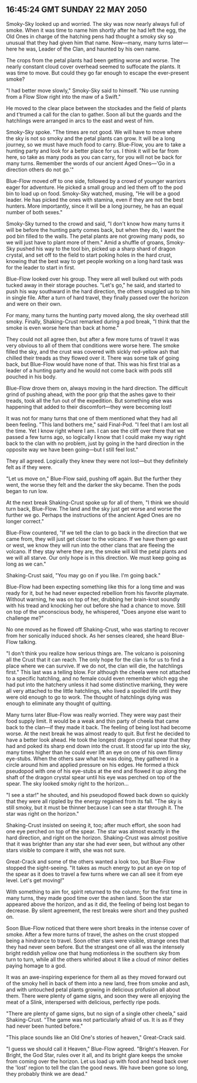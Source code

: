 ## 16:45:24 GMT SUNDAY 22 MAY 2050
Smoky-Sky looked up and worried. The sky was now nearly always full of smoke. When it was time to name him shortly after he had left the egg, the Old Ones in charge of the hatching pens had thought a smoky sky so unusual that they had given him that name. Now&mdash;many, many turns later&mdash;here he was, Leader of the Clan, and haunted by his own name.

The crops from the petal plants had been getting worse and worse. The nearly constant cloud cover overhead seemed to suffocate the plants. It was time to move. But could they go far enough to escape the ever-present smoke?

"I had better move slowly," Smoky-Sky said to himself. "No use running from a Flow Slow right into the maw of a Swift."

He moved to the clear place between the stockades and the field of plants and t'trumed a call for the clan to gather. Soon all but the guards and the hatchlings were arranged in arcs to the east and west of him.

Smoky-Sky spoke. "The times are not good. We will have to move where the sky is not so smoky and the petal plants can grow. It will be a long journey, so we must have much food to carry. Blue-Flow, you are to take a hunting party and look for a better place for us. I think it will be far from here, so take as many pods as you can carry, for you will not be back for many turns. Remember the words of our ancient Aged Ones&mdash;'Go in a direction others do not go.'"

Blue-Flow moved off to one side, followed by a crowd of younger warriors eager for adventure. He picked a small group and led them off to the pod bin to load up on food. Smoky-Sky watched, musing, "He will be a good leader. He has picked the ones with stamina, even if they are not the best hunters. More importantly, since it will be a long journey, he has an equal number of both sexes."

Smoky-Sky turned to the crowd and said, "I don't know how many turns it will be before the hunting party comes back, but when they do, I want the pod bin filled to the walls. The petal plants are not growing many pods, so we will just have to plant more of them." Amid a shuffle of groans, Smoky-Sky pushed his way to the tool bin, picked up a sharp shard of dragon crystal, and set off to the field to start poking holes in the hard crust, knowing that the best way to get people working on a long hard task was for the leader to start in first.

Blue-Flow looked over his group. They were all well bulked out with pods tucked away in their storage pouches. "Let's go," he said, and started to push his way southward in the hard direction, the others snuggled up to him in single file. After a turn of hard travel, they finally passed over the horizon and were on their own.

For many, many turns the hunting party moved along, the sky overhead still smoky. Finally, Shaking-Crust remarked during a pod break, "I think that the smoke is even worse here than back at home."

They could not all agree then, but after a few more turns of travel it was very obvious to all of them that conditions were worse here. The smoke filled the sky, and the crust was covered with sickly red-yellow ash that chilled their treads as they flowed over it. There was some talk of going back, but Blue-Flow would have none of that. This was his first trial as a leader of a hunting party and he would not come back with pods still pouched in his body.

Blue-Flow drove them on, always moving in the hard direction. The difficult grind of pushing ahead, with the poor grip that the ashes gave to their treads, took all the fun out of the expedition. But something else was happening that added to their discomfort&mdash;they were becoming lost!

It was not for many turns that one of them mentioned what they had all been feeling. "This land bothers me," said Final-Pod. "I feel that I am lost all the time. Yet I know right where I am. I can see the cliff over there that we passed a few turns ago, so logically I know that I could make my way right back to the clan with no problem, just by going in the hard direction in the opposite way we have been going&mdash;but I still feel lost."

They all agreed. Logically they knew they were not lost&mdash;but they definitely felt as if they were.

"Let us move on," Blue-Flow said, pushing off again. But the further they went, the worse they felt and the darker the sky became. Then the pods began to run low.

At the next break Shaking-Crust spoke up for all of them, "I think we should turn back, Blue-Flow. The land and the sky just get worse and worse the further we go. Perhaps the instructions of the ancient Aged Ones are no longer correct."

Blue-Flow countered, "If we tell the clan to go back in the direction that we came from, they will just get closer to the volcano. If we have them go east or west, we know they will run into the other clans that are fleeing the volcano. If they stay where they are, the smoke will kill the petal plants and we will all starve. Our only hope is in this direction. We must keep going as long as we can."

Shaking-Crust said, "You may go on if you like. I'm going back."

Blue-Flow had been expecting something like this for a long time and was ready for it, but he had never expected rebellion from his favorite playmate. Without warning, he was on top of her, drubbing her brain-knot soundly with his tread and knocking her out before she had a chance to move. Still on top of the unconscious body, he whispered, "Does anyone else want to challenge me?"

No one moved as he flowed off Shaking-Crust, who was starting to recover from her sonically induced shock. As her senses cleared, she heard Blue-Flow talking.

"I don't think you realize how serious things are. The volcano is poisoning all the Crust that it can reach. The only hope for the clan is for us to find a place where we can survive. If we do not, the clan will die, the hatchlings first." This last was a telling blow. For although the cheela were not attached to a specific hatchling, and no female could even remember which egg she had put into the hatchery unless it had some distinctive marking, they were all very attached to the little hatchlings, who lived a spoiled life until they were old enough to go to work. The thought of hatchlings dying was enough to eliminate any thought of quitting.

Many turns later Blue-Flow was really worried. They were way past their food supply limit. It would be a weak and thin party of cheela that came back to the clan&mdash;if they made it back. The feeling of being lost had become worse. At the next break he was almost ready to quit. But first he decided to have a better look ahead. He took the longest dragon crystal spear that they had and poked its sharp end down into the crust. It stood far up into the sky, many times higher than he could ever lift an eye on one of his own flimsy eye-stubs. When the others saw what he was doing, they gathered in a circle around him and applied pressure on his edges. He formed a thick pseudopod with one of his eye-stubs at the end and flowed it up along the shaft of the dragon crystal spear until his eye was perched on top of the spear. The sky looked smoky right to the horizon...

"I see a star!" he shouted, and his pseudopod flowed back down so quickly that they were all rippled by the energy regained from its fall. "The sky is still smoky, but it must be thinner because I can see a star through it. The star was right on the horizon."

Shaking-Crust insisted on seeing it, too; after much effort, she soon had one eye perched on top of the spear. The star was almost exactly in the hard direction, and right on the horizon. Shaking-Crust was almost positive that it was brighter than any star she had ever seen, but without any other stars visible to compare it with, she was not sure.

Great-Crack and some of the others wanted a look too, but Blue-Flow stopped the sight-seeing. "It takes as much energy to put an eye on top of the spear as it does to travel a few turns where we can all see it from eye level. Let's get moving!"

With something to aim for, spirit returned to the column; for the first time in many turns, they made good time over the ashen land. Soon the star appeared above the horizon, and as it did, the feeling of being lost began to decrease. By silent agreement, the rest breaks were short and they pushed on.

Soon Blue-Flow noticed that there were short breaks in the intense cover of smoke. After a few more turns of travel, the ashes on the crust stopped being a hindrance to travel. Soon other stars were visible, strange ones that they had never seen before. But the strangest one of all was the intensely bright reddish yellow one that hung motionless in the southern sky from turn to turn, while all the others whirled about it like a cloud of minor deities paying homage to a god.

It was an awe-inspiring experience for them all as they moved forward out of the smoky hell in back of them into a new land, free from smoke and ash, and with untouched petal plants growing in delicious profusion all about them. There were plenty of game signs, and soon they were all enjoying the meat of a Slink, interspersed with delicious, perfectly ripe pods.

"There are plenty of game signs, but no sign of a single other cheela," said Shaking-Crust. "The game was not particularly afraid of us. It is as if they had never been hunted before."

"This place sounds like an Old One's stories of heaven," Great-Crack said.

"I guess we should call it Heaven," Blue-Flow agreed. "Bright's Heaven. For Bright, the God Star, rules over it all, and its bright glare keeps the smoke from coming over the horizon. Let us load up with food and head back over the 'lost' region to tell the clan the good news. We have been gone so long, they probably think we are dead."